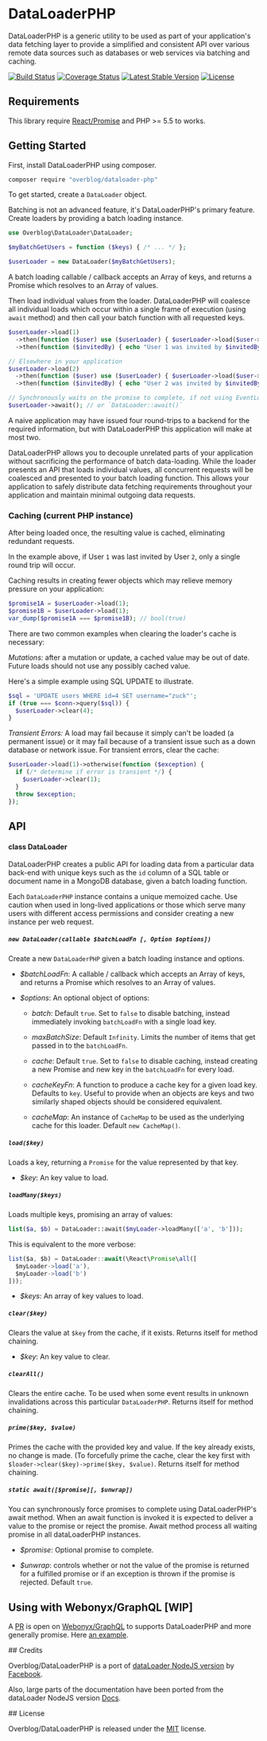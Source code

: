 # DataLoaderPHP

DataLoaderPHP is a generic utility to be used as part of your application's data
fetching layer to provide a simplified and consistent API over various remote
data sources such as databases or web services via batching and caching.

[![Build Status](https://travis-ci.org/overblog/dataloader-php.svg?branch=master)](https://travis-ci.org/overblog/dataloader-php)
[![Coverage Status](https://coveralls.io/repos/github/overblog/dataloader-php/badge.svg?branch=master)](https://coveralls.io/github/overblog/dataloader-php?branch=master)
[![Latest Stable Version](https://poser.pugx.org/overblog/dataloader-php/version)](https://packagist.org/packages/overblog/dataloader-php)
[![License](https://poser.pugx.org/overblog/dataloader-php/license)](https://packagist.org/packages/overblog/dataloader-php)

## Requirements

This library require [React/Promise](https://github.com/reactphp/promise) and PHP >= 5.5 to works.

## Getting Started

First, install DataLoaderPHP using composer.

```sh
composer require "overblog/dataloader-php"
```

To get started, create a `DataLoader` object.

Batching is not an advanced feature, it's DataLoaderPHP's primary feature.
Create loaders by providing a batch loading instance.


```php
use Overblog\DataLoader\DataLoader;

$myBatchGetUsers = function ($keys) { /* ... */ };

$userLoader = new DataLoader($myBatchGetUsers);
```

A batch loading callable / callback accepts an Array of keys, and returns a Promise which
resolves to an Array of values.

Then load individual values from the loader. DataLoaderPHP will coalesce all
individual loads which occur within a single frame of execution (using `await` method) 
and then call your batch function with all requested keys.

```php
$userLoader->load(1)
  ->then(function ($user) use ($userLoader) { $userLoader->load($user->invitedByID); })
  ->then(function ($invitedBy) { echo "User 1 was invited by $invitedBy"; });

// Elsewhere in your application
$userLoader->load(2)
  ->then(function ($user) use ($userLoader) { $userLoader->load($user->invitedByID); })
  ->then(function ($invitedBy) { echo "User 2 was invited by $invitedBy"; });

// Synchronously waits on the promise to complete, if not using EventLoop.
$userLoader->await(); // or `DataLoader::await()`
```
A naive application may have issued four round-trips to a backend for the
required information, but with DataLoaderPHP this application will make at most
two.

DataLoaderPHP allows you to decouple unrelated parts of your application without
sacrificing the performance of batch data-loading. While the loader presents an
API that loads individual values, all concurrent requests will be coalesced and
presented to your batch loading function. This allows your application to safely
distribute data fetching requirements throughout your application and maintain
minimal outgoing data requests.

### Caching (current PHP instance)

After being loaded once, the resulting value is cached, eliminating
redundant requests.

In the example above, if User `1` was last invited by User `2`, only a single
round trip will occur.

Caching results in creating fewer objects which may relieve memory pressure on
your application:

```php
$promise1A = $userLoader->load(1);
$promise1B = $userLoader->load(1);
var_dump($promise1A === $promise1B); // bool(true)
```

There are two common examples when clearing the loader's cache is necessary:

*Mutations:* after a mutation or update, a cached value may be out of date.
Future loads should not use any possibly cached value.

Here's a simple example using SQL UPDATE to illustrate.

```php
$sql = 'UPDATE users WHERE id=4 SET username="zuck"';
if (true === $conn->query($sql)) {
  $userLoader->clear(4);
}
```

*Transient Errors:* A load may fail because it simply can't be loaded
(a permanent issue) or it may fail because of a transient issue such as a down
database or network issue. For transient errors, clear the cache:

```php
$userLoader->load(1)->otherwise(function ($exception) {
  if (/* determine if error is transient */) {
    $userLoader->clear(1);
  }
  throw $exception;
});
```

## API

#### class DataLoader

DataLoaderPHP creates a public API for loading data from a particular
data back-end with unique keys such as the `id` column of a SQL table or
document name in a MongoDB database, given a batch loading function.

Each `DataLoaderPHP` instance contains a unique memoized cache. Use caution when
used in long-lived applications or those which serve many users with different
access permissions and consider creating a new instance per web request.

##### `new DataLoader(callable $batchLoadFn [, Option $options])`

Create a new `DataLoaderPHP` given a batch loading instance and options.

- *$batchLoadFn*: A callable / callback which accepts an Array of keys, and returns a Promise which resolves to an Array of values.
- *$options*: An optional object of options:

  - *batch*: Default `true`. Set to `false` to disable batching, instead
    immediately invoking `batchLoadFn` with a single load key.

  - *maxBatchSize*: Default `Infinity`. Limits the number of items that get
    passed in to the `batchLoadFn`.

  - *cache*: Default `true`. Set to `false` to disable caching, instead
    creating a new Promise and new key in the `batchLoadFn` for every load.

  - *cacheKeyFn*: A function to produce a cache key for a given load key.
    Defaults to `key`. Useful to provide when an objects are keys
    and two similarly shaped objects should be considered equivalent.

  - *cacheMap*: An instance of `CacheMap` to be
    used as the underlying cache for this loader. Default `new CacheMap()`.

##### `load($key)`

Loads a key, returning a `Promise` for the value represented by that key.

- *$key*: An key value to load.

##### `loadMany($keys)`

Loads multiple keys, promising an array of values:

```php
list($a, $b) = DataLoader::await($myLoader->loadMany(['a', 'b']));
```

This is equivalent to the more verbose:

```js
list($a, $b) = DataLoader::await(\React\Promise\all([
  $myLoader->load('a'),
  $myLoader->load('b')
]));
```

- *$keys*: An array of key values to load.

##### `clear($key)`

Clears the value at `$key` from the cache, if it exists. Returns itself for
method chaining.

- *$key*: An key value to clear.

##### `clearAll()`

Clears the entire cache. To be used when some event results in unknown
invalidations across this particular `DataLoaderPHP`. Returns itself for
method chaining.

##### `prime($key, $value)`

Primes the cache with the provided key and value. If the key already exists, no
change is made. (To forcefully prime the cache, clear the key first with
`$loader->clear($key)->prime($key, $value)`. Returns itself for method chaining.

##### `static await([$promise][, $unwrap])`

You can synchronously force promises to complete using DataLoaderPHP's await method.
When an await function is invoked it is expected to deliver a value to the promise or reject the promise.
Await method process all waiting promise in all dataLoaderPHP instances.

- *$promise*: Optional promise to complete.

- *$unwrap*: controls whether or not the value of the promise is returned for a fulfilled promise
  or if an exception is thrown if the promise is rejected. Default `true`.

## Using with Webonyx/GraphQL [WIP]

A [PR](https://github.com/webonyx/graphql-php/pull/67) is open on [Webonyx/GraphQL](https://github.com/webonyx/graphql-php)
to supports DataLoaderPHP and more generally promise.
Here [an example](https://github.com/mcg-web/sandbox-dataloader-graphql-php/blob/master/with-dataloader.php).

## Credits

Overblog/DataLoaderPHP is a port of [dataLoader NodeJS version](https://github.com/facebook/dataloader)
by [Facebook](https://github.com/facebook).

Also, large parts of the documentation have been ported from the dataLoader NodeJS version
[Docs](https://github.com/facebook/dataloader/blob/master/README.md).

## License

Overblog/DataLoaderPHP is released under the [MIT](https://github.com/overblog/dataloader-php/blob/master/LICENSE) license.
